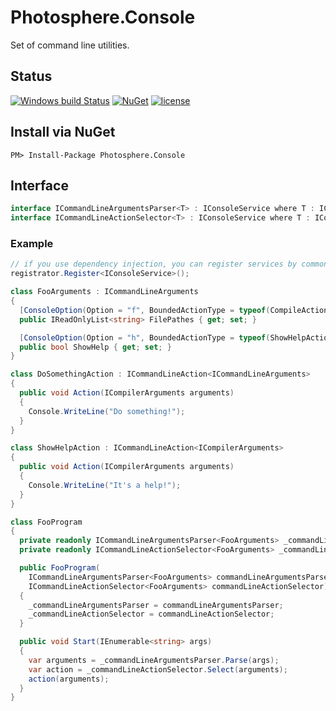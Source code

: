 # Photosphere.Console
Set of command line utilities.

## Status
[![Windows build Status](https://ci.appveyor.com/api/projects/status/github/sunloving/photosphere-console?retina=true&svg=true)](https://ci.appveyor.com/project/sunloving/photosphere-console)
[![NuGet](https://img.shields.io/nuget/v/Photosphere.Console.svg)](https://www.nuget.org/packages/Photosphere.Console/)
[![license](https://img.shields.io/github/license/mashape/apistatus.svg?maxAge=2592000)](https://github.com/sunloving/photosphere-console/blob/master/LICENSE)

## Install via NuGet
```
PM> Install-Package Photosphere.Console
```

## Interface
``` C#
interface ICommandLineArgumentsParser<T> : IConsoleService where T : ICommandLineArguments
interface ICommandLineActionSelector<T> : IConsoleService where T : ICommandLineArguments
```

### Example
``` C#
// if you use dependency injection, you can register services by common interface
registrator.Register<IConsoleService>();
```
``` C# 
class FooArguments : ICommandLineArguments
{
  [ConsoleOption(Option = "f", BoundedActionType = typeof(CompileAction))]
  public IReadOnlyList<string> FilePathes { get; set; }

  [ConsoleOption(Option = "h", BoundedActionType = typeof(ShowHelpAction))]
  public bool ShowHelp { get; set; }
}
```
``` C#
class DoSomethingAction : ICommandLineAction<ICommandLineArguments>
{
  public void Action(ICompilerArguments arguments)
  {
    Console.WriteLine("Do something!");
  }
}
```
``` C#
class ShowHelpAction : ICommandLineAction<ICompilerArguments>
{
  public void Action(ICompilerArguments arguments)
  {
    Console.WriteLine("It's a help!");
  }
}
```
``` C#
class FooProgram
{
  private readonly ICommandLineArgumentsParser<FooArguments> _commandLineArgumentsParser;
  private readonly ICommandLineActionSelector<FooArguments> _commandLineActionSelector;

  public FooProgram(
    ICommandLineArgumentsParser<FooArguments> commandLineArgumentsParser,
    ICommandLineActionSelector<FooArguments> commandLineActionSelector)
  {
    _commandLineArgumentsParser = commandLineArgumentsParser;
    _commandLineActionSelector = commandLineActionSelector;
  }

  public void Start(IEnumerable<string> args)
  {
    var arguments = _commandLineArgumentsParser.Parse(args);
    var action = _commandLineActionSelector.Select(arguments);
    action(arguments);
  }
}
```
